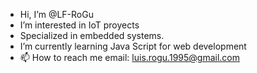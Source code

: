 - Hi, I’m @LF-RoGu
- I’m interested in IoT proyects
- Specialized in embedded systems.
- I’m currently learning Java Script for web development
- 📫 How to reach me email: luis.rogu.1995@gmail.com

